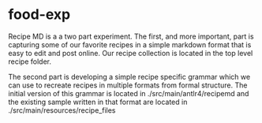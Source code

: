 # food-exp

Recipe MD is a a two part experiment. The first, and more important, part is capturing some of our favorite recipes in a simple markdown format that is easy to edit and post online. Our recipe collection is located in the top level recipe folder.

The second part is developing a simple recipe specific grammar which we can use to recreate recipes in multiple formats from formal structure. The initial version of this grammar is located in ./src/main/antlr4/recipemd and the existing sample written in that format are located in ./src/main/resources/recipe_files
